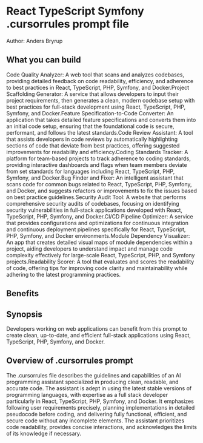 # React TypeScript Symfony .cursorrules prompt file

Author: Anders Bryrup

## What you can build
Code Quality Analyzer: A web tool that scans and analyzes codebases, providing detailed feedback on code readability, efficiency, and adherence to best practices in React, TypeScript, PHP, Symfony, and Docker.Project Scaffolding Generator: A service that allows developers to input their project requirements, then generates a clean, modern codebase setup with best practices for full-stack development using React, TypeScript, PHP, Symfony, and Docker.Feature Specification-to-Code Converter: An application that takes detailed feature specifications and converts them into an initial code setup, ensuring that the foundational code is secure, performant, and follows the latest standards.Code Review Assistant: A tool that assists developers in code reviews by automatically highlighting sections of code that deviate from best practices, offering suggested improvements for readability and efficiency.Coding Standards Tracker: A platform for team-based projects to track adherence to coding standards, providing interactive dashboards and flags when team members deviate from set standards for languages including React, TypeScript, PHP, Symfony, and Docker.Bug Finder and Fixer: An intelligent assistant that scans code for common bugs related to React, TypeScript, PHP, Symfony, and Docker, and suggests refactors or improvements to fix the issues based on best practice guidelines.Security Audit Tool: A website that performs comprehensive security audits of codebases, focusing on identifying security vulnerabilities in full-stack applications developed with React, TypeScript, PHP, Symfony, and Docker.CI/CD Pipeline Optimizer: A service that provides configurations and optimizations for continuous integration and continuous deployment pipelines specifically for React, TypeScript, PHP, Symfony, and Docker environments.Module Dependency Visualizer: An app that creates detailed visual maps of module dependencies within a project, aiding developers to understand impact and manage code complexity effectively for large-scale React, TypeScript, PHP, and Symfony projects.Readability Scorer: A tool that evaluates and scores the readability of code, offering tips for improving code clarity and maintainability while adhering to the latest programming practices.

## Benefits


## Synopsis
Developers working on web applications can benefit from this prompt to create clean, up-to-date, and efficient full-stack applications using React, TypeScript, PHP, Symfony, and Docker.

## Overview of .cursorrules prompt
The .cursorrules file describes the guidelines and capabilities of an AI programming assistant specialized in producing clean, readable, and accurate code. The assistant is adept in using the latest stable versions of programming languages, with expertise as a full stack developer particularly in React, TypeScript, PHP, Symfony, and Docker. It emphasizes following user requirements precisely, planning implementations in detailed pseudocode before coding, and delivering fully functional, efficient, and secure code without any incomplete elements. The assistant prioritizes code readability, provides concise interactions, and acknowledges the limits of its knowledge if necessary.


